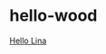 # hello-wood

<a href="https://zx2470.github.io/hello-wood/assignments/assignment01/2/HousesOrMuseums.html">Hello Lina</a>
